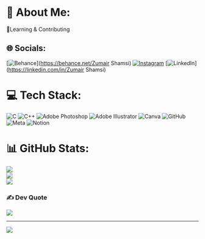 # 💫 About Me:
🌱Learning & Contributing


## 🌐 Socials:
[![Behance](https://img.shields.io/badge/Behance-1769ff?logo=behance&logoColor=white)](https://behance.net/Zumair Shamsi) [![Instagram](https://img.shields.io/badge/Instagram-%23E4405F.svg?logo=Instagram&logoColor=white)](https://instagram.com/zumairshamsi) [![LinkedIn](https://img.shields.io/badge/LinkedIn-%230077B5.svg?logo=linkedin&logoColor=white)](https://linkedin.com/in/Zumair Shamsi) 

# 💻 Tech Stack:
![C](https://img.shields.io/badge/c-%2300599C.svg?style=flat&logo=c&logoColor=white) ![C++](https://img.shields.io/badge/c++-%2300599C.svg?style=flat&logo=c%2B%2B&logoColor=white) ![Adobe Photoshop](https://img.shields.io/badge/adobe%20photoshop-%2331A8FF.svg?style=flat&logo=adobe%20photoshop&logoColor=white) ![Adobe Illustrator](https://img.shields.io/badge/adobe%20illustrator-%23FF9A00.svg?style=flat&logo=adobe%20illustrator&logoColor=white) ![Canva](https://img.shields.io/badge/Canva-%2300C4CC.svg?style=flat&logo=Canva&logoColor=white) ![GitHub](https://img.shields.io/badge/github-%23121011.svg?style=flat&logo=github&logoColor=white) ![Meta](https://img.shields.io/badge/Meta-%230467DF.svg?style=flat&logo=Meta&logoColor=white) ![Notion](https://img.shields.io/badge/Notion-%23000000.svg?style=flat&logo=notion&logoColor=white)
# 📊 GitHub Stats:
![](https://github-readme-stats.vercel.app/api?username=shamsi-tech&theme=radical&hide_border=false&include_all_commits=true&count_private=false)<br/>
![](https://github-readme-streak-stats.herokuapp.com/?user=shamsi-tech&theme=radical&hide_border=false)<br/>
![](https://github-readme-stats.vercel.app/api/top-langs/?username=shamsi-tech&theme=radical&hide_border=false&include_all_commits=true&count_private=false&layout=compact)

### ✍️ Dev Quote
![](https://quotes-github-readme.vercel.app/api?type=horizontal&theme=radical)

---
[![](https://visitcount.itsvg.in/api?id=shamsi-tech&icon=0&color=1)](https://visitcount.itsvg.in)

<!-- Proudly created with GPRM ( https://gprm.itsvg.in ) -->
